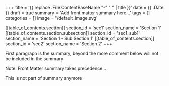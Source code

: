 +++
title = '{{ replace .File.ContentBaseName "-" " " | title }}'
date = {{ .Date }}
draft = true
summary =  'Add front matter summary here...'
tags = []
categories = []
image = '/default_image.svg'

[[table_of_contents.section]]
    section_id = 'sec1'
    section_name = 'Section 1'
[[table_of_contents.section.subsection]]
    section_id = 'sec1_sub1'
    section_name = 'Section 1 - Sub Section 1'
[[table_of_contents.section]]
    section_id = 'sec2'
    section_name = 'Section 2'
+++

First paragraph is the summary, beyond the more
comment below will not be included in the summary

Note: Front Matter summary takes precedence...

<!--more-->

This is not part of summary anymore